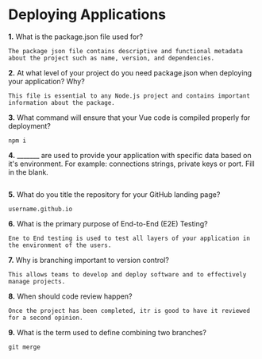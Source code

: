 # Deploying Applications

**1.** What is the package.json file used for?
<!-- enter you answer in the space below -->
```
The package json file contains descriptive and functional metadata about the project such as name, version, and dependencies.
``` 
**2.** At what level of your project do you need package.json when deploying your application? Why?
<!-- enter you answer in the space below -->
```
This file is essential to any Node.js project and contains important information about the package.
```
**3.** What command will ensure that your Vue code is compiled properly for deployment?
<!-- enter you answer in the space below -->
```
npm i
```
**4.** _______ are used to provide your application with specific data based on it's environment. For example: connections strings, private keys or port. Fill in the blank.
<!-- enter you answer in the space below -->
```

```
**5.** What do you title the repository for your GitHub landing page?

<!-- enter you answer in the space below -->
```
username.github.io
```
**6.** What is the primary purpose of End-to-End (E2E) Testing?
<!-- enter you answer in the space below -->
```
Ene to End testing is used to test all layers of your application in the environment of the users.
```
**7.** Why is branching important to version control?
<!-- enter you answer in the space below -->
```
This allows teams to develop and deploy software and to effectively manage projects.
```
**8.** When should code review happen?
<!-- enter you answer in the space below -->
```
Once the project has been completed, itr is good to have it reviewed for a second opinion.
```
**9.** What is the term used to define combining two branches?
<!-- enter you answer in the space below -->
```
git merge
```
